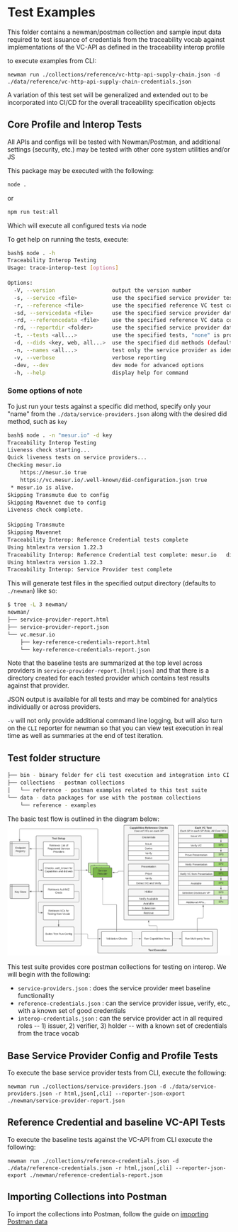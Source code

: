 # Test Examples

This folder contains a newman/postman collection and sample input data required to test issuance of credentials from the traceability vocab against implementations of the VC-API as defined in the traceability interop profile

to execute examples from CLI:

```shell
newman run ./collections/reference/vc-http-api-supply-chain.json -d ./data/reference/vc-http-api-supply-chain-credentials.json 
```

A variation of this test set will be generalized and extended out to be incorporated into CI/CD for the overall traceability specification objects

## Core Profile and Interop Tests

All APIs and configs will be tested with Newman/Postman, and additional settings (security, etc.) may be tested with other core system utilities and/or JS

This package may be executed with the following:

```bash
node .
```

or

```bash
npm run test:all
```

Which will execute all configured tests via node

To get help on running the tests, execute:

```bash
bash$ node . -h
Traceability Interop Testing
Usage: trace-interop-test [options]

Options:
  -V, --version                  output the version number
  -s, --service <file>           use the specified service provider test collection (default: "./collections/service-providers.json")
  -r, --reference <file>         use the specified reference VC test collection (default: "./collections/reference-credentials.json")
  -sd, --servicedata <file>      use the specified service provider data collection (default: "./data/service-providers.json")
  -rd, --referencedata <file>    use the specified reference VC data collection (default: "./data/reference-credentials.json")
  -rd, --reportdir <folder>      use the specified service provider data collection (default: "./newman")
  -t, --tests <all...>           use the specified tests, "none" is provided as an option for dev purposes (choices: "all", "service", "reference", "interop", "none", default: ["all"])
  -d, --dids <key, web, all...>  use the specified did methods (default: ["key"])
  -n, --names <all...>           test only the service provider as identified by name (default: ["all"])
  -v, --verbose                  verbose reporting
  -dev, --dev                    dev mode for advanced options
  -h, --help                     display help for command
```

### Some options of note

To just run your tests against a specific did method, specify only your "name" from the `./data/service-providers.json` along with the desired did method, such as `key`

```bash
bash$ node . -n "mesur.io" -d key
Traceability Interop Testing
Liveness check starting...
Quick liveness tests on service providers...
Checking mesur.io
    https://mesur.io true
    https://vc.mesur.io/.well-known/did-configuration.json true
 * mesur.io is alive.
Skipping Transmute due to config
Skipping Mavennet due to config
Liveness check complete.

Skipping Transmute
Skipping Mavennet
Traceability Interop: Reference Credential tests complete
Using htmlextra version 1.22.3
Traceability Interop: Reference Credential test complete: mesur.io   did: key
Using htmlextra version 1.22.3
Traceability Interop: Service Provider test complete
```

This will generate test files in the specified output directory (defaults to `./newman`) like so:

```bash
$ tree -L 3 newman/
newman/
├── service-provider-report.html
├── service-provider-report.json
└── vc.mesur.io
    ├── key-reference-credentials-report.html
    └── key-reference-credentials-report.json
```

Note that the baseline tests are summarized at the top level across providers in `service-provider-report.[html|json]` and that there is 
a directory created for each tested provider which contains test results against that provider.

JSON output is available for all tests and may be combined for analytics individually or across providers.

`-v` will not only provide additional command line logging, but will also turn on the `CLI` reporter for newman so that you can view test execution in real time as well as summaries at the end of test iteration. 

## Test folder structure

```bash
├── bin - binary folder for cli test execution and integration into CI
├── collections - postman collections
│   └── reference - postman examples related to this test suite
└── data - data packages for use with the postman collections
    └── reference - examples
```

The basic test flow is outlined in the diagram below:
![Trace Interop Test Flow](./interop-test-flow.png)

This test suite provides core postman collections for testing on interop. We will begin with the following:

- `service-providers.json` : does the service provider meet baseline functionality
- `reference-credentials.json` : can the service provider issue, verify, etc., with a known set of good credentials
- `interop-credentials.json` : can the service provider act in all required roles -- 1) issuer, 2) verifier, 3) holder -- with a known set of credentials from the trace vocab

## Base Service Provider Config and Profile Tests

To execute the base service provider tests from CLI, execute the following:

```shell
newman run ./collections/service-providers.json -d ./data/service-providers.json -r html,json[,cli] --reporter-json-export ./newman/service-provider-report.json
```

## Reference Credential and baseline VC-API Tests

To execute the baseline tests against the VC-API from CLI execute the following:

```shell
newman run ./collections/reference-credentials.json -d ./data/reference-credentials.json -r html,json[,cli] --reporter-json-export ./newman/reference-credentials-report.json
```

## Importing Collections into Postman

To import the collections into Postman, follow the guide on [importing Postman data](https://learning.postman.com/docs/getting-started/importing-and-exporting-data/#importing-data-into-postman)